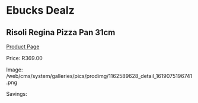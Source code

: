 
# Ebucks Dealz
## Risoli Regina Pizza Pan 31cm
[Product Page](https://www.ebucks.com/web/shop/productSelected.do?prodId=1162589628&catId=1158500560)

Price: R369.00

Image: /web/cms/system/galleries/pics/prodimg/1162589628_detail_1619075196741.png

Savings: 


	